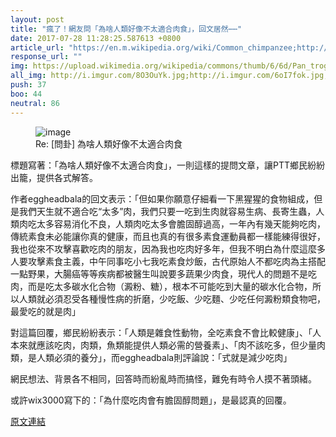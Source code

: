 ```yaml
---
layout: post
title: "瘋了！網友問「為啥人類好像不太適合肉食」，回文居然⋯⋯"
date: 2017-07-28 11:28:25.587613 +0800
article_url: "https://en.m.wikipedia.org/wiki/Common_chimpanzee;http://i.imgur.com/8O3OuYk.jpg;http://i.imgur.com/6oI7fok.jpg;http://i.imgur.com/otRxeol.jpg;http://i.imgur.com/D42ajTU.jpg;http://i.imgur.com/7yuzkLZ.jpg;https://www.youtube.com/watch?v=RQq93Q2txrs"
response_url: ""
img: https://upload.wikimedia.org/wikipedia/commons/thumb/6/6d/Pan_troglodytes_%28male%29.jpg/1200px-Pan_troglodytes_%28male%29.jpg
all_img: http://i.imgur.com/8O3OuYk.jpg;http://i.imgur.com/6oI7fok.jpg;http://i.imgur.com/otRxeol.jpg;http://i.imgur.com/D42ajTU.jpg;http://i.imgur.com/7yuzkLZ.jpg;https://i.ytimg.com/vi/RQq93Q2txrs/maxresdefault.jpg
push: 37
boo: 44
neutral: 86
---
```


<figure>
<img src="https://upload.wikimedia.org/wikipedia/commons/thumb/6/6d/Pan_troglodytes_%28male%29.jpg/1200px-Pan_troglodytes_%28male%29.jpg" alt="image">
<figcaption>
Re: [問卦] 為啥人類好像不太適合肉食
</figcaption>
</figure>



標題寫著：「為啥人類好像不太適合肉食」，一則這樣的提問文章，讓PTT鄉民紛紛出籠，提供各式解答。

作者eggheadbala的回文表示：「但如果你願意仔細看一下黑猩猩的食物組成，但是我們天生就不適合吃“太多”肉，我們只要一吃到生肉就容易生病、長寄生蟲，人類肉吃太多容易消化不良，人類肉吃太多會膽固醇過高，一年內有幾天能夠吃肉，傳統素食未必能讓你真的健康，而且也真的有很多素食運動員都一樣能練得很好，我也從來不攻擊喜歡吃肉的朋友，因為我也吃肉好多年，但我不明白為什麼這麼多人要攻擊素食主義，中午同事吃小七我吃素食炒飯，古代原始人不都吃肉為主搭配一點野果，大腸癌等等疾病都被醫生叫說要多蔬果少肉食，現代人的問題不是吃肉，而是吃太多碳水化合物（澱粉、糖），根本不可能吃到大量的碳水化合物，所以人類就必須忍受各種慢性病的折磨，少吃飯、少吃麵、少吃任何澱粉類食物吧，最愛吃的就是肉」

對這篇回覆，鄉民紛紛表示：「人類是雜食性動物，全吃素食不會比較健康」、「人本來就應該吃肉，肉類，魚類能提供人類必需的營養素」、「肉不該吃多，但少量肉類，是人類必須的養分」，而eggheadbala則評論說：「式就是減少吃肉」

網民想法、背景各不相同，回答時而紛亂時而搞怪，難免有時令人摸不著頭緒。

或許wix3000寫下的：「為什麼吃肉會有膽固醇問題」，是最認真的回覆。

<a href = "https://www.ptt.cc/bbs/Gossiping/M.1501179042.A.A23.html">原文連結</a>

